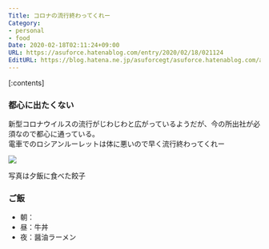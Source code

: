 ```yaml
---
Title: コロナの流行終わってくれー
Category:
- personal
- food
Date: 2020-02-18T02:11:24+09:00
URL: https://asuforce.hatenablog.com/entry/2020/02/18/021124
EditURL: https://blog.hatena.ne.jp/asuforcegt/asuforce.hatenablog.com/atom/entry/26006613515506814
---
```


[:contents]

###  都心に出たくない

新型コロナウイルスの流行がじわじわと広がっているようだが、今の所出社が必須なので都心に通っている。  
電車でのロシアンルーレットは体に悪いので早く流行終わってくれー

<span itemtype="http://schema.org/Photograph" itemscope="itemscope"><img class="magnifiable" src="https://cdn-ak.f.st-hatena.com/images/fotolife/a/asuforcegt/20200807/20200807141319.jpg" itemprop="image"></span>

写真は夕飯に食べた餃子

### ご飯

- 朝：
- 昼：牛丼
- 夜：醤油ラーメン
